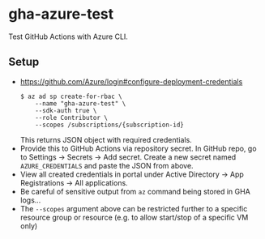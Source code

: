 # gha-azure-test

Test GitHub Actions with Azure CLI.

## Setup

-   https://github.com/Azure/login#configure-deployment-credentials
    ```console
    $ az ad sp create-for-rbac \
        --name "gha-azure-test" \
        --sdk-auth true \
        --role Contributor \
        --scopes /subscriptions/{subscription-id}
    ```
    This returns JSON object with required credentials.
-   Provide this to GitHub Actions via repository secret. In GitHub repo, go to
    Settings -> Secrets -> Add secret. Create a new secret named
    `AZURE_CREDENTIALS` and paste the JSON from above.
-   View all created credentials in portal under Active Directory -> App
    Registrations -> All applications.
-   Be careful of sensitive output from `az` command being stored in GHA logs...
-   The `--scopes` argument above can be restricted further to a specific
    resource group or resource (e.g. to allow start/stop of a specific VM only)
